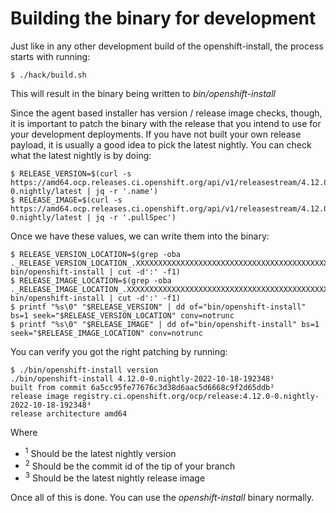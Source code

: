 # Building the binary for development

Just like in any other development build of the openshift-install, the process starts with running:

    $ ./hack/build.sh

This will result in the binary being written to *bin/openshift-install*

Since the agent based installer has version / release image checks, though, it is important to patch the binary with the release that you intend to use for your development deployments. If you have not built your own release payload, it is usually a good idea to pick the latest nightly. You can check what the latest nightly is by doing:

    $ RELEASE_VERSION=$(curl -s https://amd64.ocp.releases.ci.openshift.org/api/v1/releasestream/4.12.0-0.nightly/latest | jq -r '.name')
    $ RELEASE_IMAGE=$(curl -s https://amd64.ocp.releases.ci.openshift.org/api/v1/releasestream/4.12.0-0.nightly/latest | jq -r '.pullSpec')

Once we have these values, we can write them into the binary:

    $ RELEASE_VERSION_LOCATION=$(grep -oba ._RELEASE_VERSION_LOCATION_.XXXXXXXXXXXXXXXXXXXXXXXXXXXXXXXXXXXXXXXXXXXXXXXXXXXXXXXXXXXXXXXX bin/openshift-install | cut -d':' -f1)
    $ RELEASE_IMAGE_LOCATION=$(grep -oba ._RELEASE_IMAGE_LOCATION_.XXXXXXXXXXXXXXXXXXXXXXXXXXXXXXXXXXXXXXXXXXXXXXXXXXXXXXXXXXXXXXXXXXXXXXXXXXXXXXXXXXXXXXXXXXXXXXXXXXXXXXXXXXXXXXXXXXXXXXXXXXXXXXXXXXXXXXXXXXXXXXXXXXXXXXXXXXXXXXXXXXXXXXXXXXXXXXXXXXXXXXXXXXXXXXXXXXXXXXXXXXXXXXXXXXXXXXXXXXXXXXXXXXXXXXXXXXXXXXXXXXXXXXXXXXXXXXXXXXXXXXXXXXXXXXXXXXXXXXXXXXXXXXXXXXXXXXXXXXXX bin/openshift-install | cut -d':' -f1)
    $ printf "%s\0" "$RELEASE_VERSION" | dd of="bin/openshift-install" bs=1 seek="$RELEASE_VERSION_LOCATION" conv=notrunc
    $ printf "%s\0" "$RELEASE_IMAGE" | dd of="bin/openshift-install" bs=1 seek="$RELEASE_IMAGE_LOCATION" conv=notrunc

You can verify you got the right patching by running:

    $ ./bin/openshift-install version
    ./bin/openshift-install 4.12.0-0.nightly-2022-10-18-192348¹
    built from commit 6a5cc95fe77676c3d38d6aac5d6668c9f2d65ddb²
    release image registry.ci.openshift.org/ocp/release:4.12.0-0.nightly-2022-10-18-192348³
    release architecture amd64

Where
* <sup>1</sup> Should be the latest nightly version
* <sup>2</sup> Should be the commit id of the tip of your branch
* <sup>3</sup> Should be the latest nightly release image

Once all of this is done. You can use the *openshift-install* binary normally.
